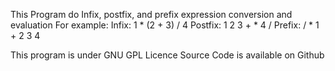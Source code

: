 This Program do Infix, postfix, and prefix expression conversion and evaluation
For example:
Infix: 1 * (2 + 3) / 4
Postfix: 1 2 3 + * 4 /
Prefix: / * 1 + 2 3 4

This program is under GNU GPL Licence
Source Code is available on Github
